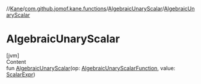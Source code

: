 //[Kane](../../index.md)/[com.github.jomof.kane.functions](../index.md)/[AlgebraicUnaryScalar](index.md)/[AlgebraicUnaryScalar](-algebraic-unary-scalar.md)



# AlgebraicUnaryScalar  
[jvm]  
Content  
fun [AlgebraicUnaryScalar](-algebraic-unary-scalar.md)(op: [AlgebraicUnaryScalarFunction](../-algebraic-unary-scalar-function/index.md), value: [ScalarExpr](../../com.github.jomof.kane/-scalar-expr/index.md))  



